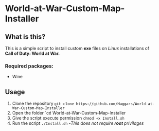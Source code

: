 # World-at-War-Custom-Map-Installer

## What is this?

This is a simple script to install custom **exe** files on *Linux* installations of **Call of Duty: World at War.**

### Required packages:
* Wine

## Usage
1. Clone the repository
    `git clone https://github.com/Haggars/World-at-War-Custom-Map-Installer`
2. Open the folder
    `cd World-at-War-Custom-Map-Installer
3. Give the script execute permission
    `chmod +x Install.sh`
4. Run the script
    `./Install.sh` -*This does not require **root** privilages*
